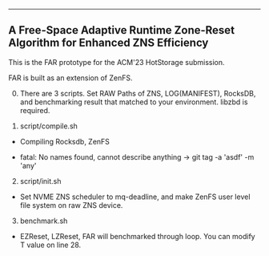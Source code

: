 ---------------------------------------------
## A Free-Space Adaptive Runtime Zone-Reset Algorithm for Enhanced ZNS Efficiency

This is the FAR prototype for the ACM'23 HotStorage submission.

FAR is built as an extension of ZenFS.

0. There are 3 scripts. Set RAW Paths of ZNS, LOG(MANIFEST), RocksDB, and benchmarking result that matched to your environment. libzbd is required.

1. script/compile.sh
- Compiling Rocksdb, ZenFS
* fatal: No names found, cannot describe anything
-> git tag -a 'asdf' -m 'any'
  
2. script/init.sh
- Set NVME ZNS scheduler to mq-deadline, and make ZenFS user level file system on raw ZNS device.

3. benchmark.sh
- EZReset, LZReset, FAR will benchmarked through loop. You can modify T value on line 28.

